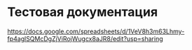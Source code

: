 # Тестовая документация
https://docs.google.com/spreadsheets/d/1VeV8h3m63Lhmy-fp4aglSQMcDgZjViRojWugcx8aJR8/edit?usp=sharing
